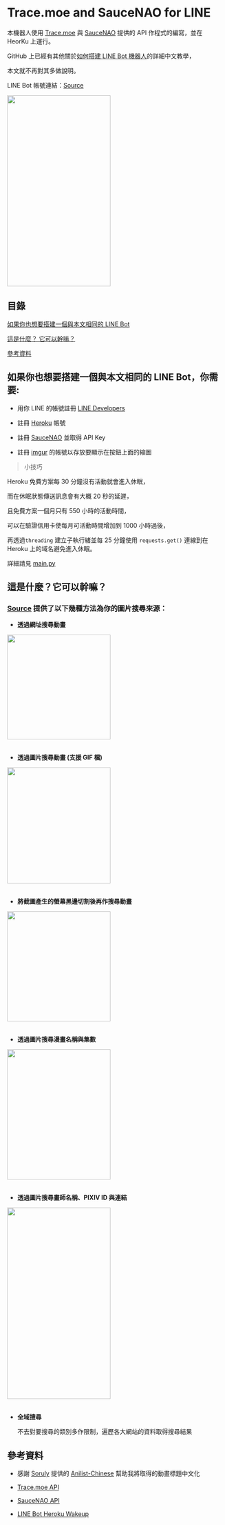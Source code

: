 # Trace.moe and SauceNAO for LINE

本機器人使用 [Trace.moe](https://trace.moe) 與 [SauceNAO](https://saucenao.com) 提供的 API 作程式的編寫，並在 HeorKu 上運行。

GitHub 上已經有其他關於[如何搭建 LINE Bot 機器人](https://github.com/yaoandy107/line-bot-tutorial)的詳細中文教學，

本文就不再對其多做說明。

LINE Bot 帳號連結：[Source](https://page.line.me/475fahrf)

<img src="https://i.imgur.com/WPrO6as.jpg" width="240" height="443"/><br/>

## 目錄

[如果你也想要搭建一個與本文相同的 LINE Bot](#如果你也想要搭建一個與本文相同的-line-bot你需要)

[這是什麼？ 它可以幹嘛？](#這是什麼-它可以幹嘛)

[參考資料](#參考資料)


## 如果你也想要搭建一個與本文相同的 LINE Bot，你需要:

- 用你 LINE 的帳號註冊 [LINE Developers](https://developers.line.biz/console)

- 註冊 [Heroku](https://id.heroku.com/login) 帳號  

- 註冊 [SauceNAO](https://saucenao.com/user.php) 並取得 API Key

- 註冊 [imgur](https://imgur.com) 的帳號以存放要顯示在按鈕上面的縮圖  

> 小技巧

  Heroku 免費方案每 30 分鐘沒有活動就會進入休眠，
  
  而在休眠狀態傳送訊息會有大概 20 秒的延遲，
  
  且免費方案一個月只有 550 小時的活動時間，
  
  可以在驗證信用卡使每月可活動時間增加到 1000 小時過後，
  
  再透過`threading` 建立子執行緒並每 25 分鐘使用 `requests.get()` 連線到在 Heroku 上的域名避免進入休眠。
  
  詳細請見 [main.py](https://github.com/dongyu0315/Trace.moe_and_SauceNAO_for_LINE/blob/main/main.py#L25)
    
## 這是什麼？它可以幹嘛？

### [Source](https://page.line.me/475fahrf) 提供了以下幾種方法為你的圖片搜尋來源：

- **透過網址搜尋動畫**

<img src="https://i.imgur.com/NNiHlkI.png" width="240" height="243"/><br/><br/> 

- **透過圖片搜尋動畫 (支援 GIF 檔)**

<img src="https://i.imgur.com/hcE3MCU.gif" width="240" height="269"/><br/><br/> 


- **將截圖產生的螢幕黑邊切割後再作搜尋動畫**

<img src="https://i.imgur.com/kbNc8SZ.png" width="240" height="255"/><br/><br/> 

- **透過圖片搜尋漫畫名稱與集數** 

<img src="https://i.imgur.com/ajmnCf0.png" width="240" height="302"/><br/><br/> 

- **透過圖片搜尋畫師名稱、PIXIV ID 與連結** 

<img src="https://i.imgur.com/w2WwgZy.png" width="240" height="444"/><br/><br/> 

- **全域搜尋**

  不去對要搜尋的類別多作限制，遍歷各大網站的資料取得搜尋結果
  

## 參考資料

- 感謝 [Soruly](https://github.com/soruly) 提供的 [Anilist-Chinese](https://github.com/soruly/anilist-chinese) 幫助我將取得的動畫標題中文化

- [Trace.moe API](https://soruly.github.io/trace.moe-api/#/docs)

- [SauceNAO API](https://saucenao.com/user.php?page=search-api)

- [LINE Bot Heroku Wakeup](https://github.com/maso0310/linebot_heroku_wakeup)
 
